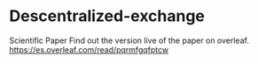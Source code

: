 # Descentralized-exchange
Scientific Paper
Find out the version live of the paper on overleaf.
https://es.overleaf.com/read/pqrmfgqfptcw
